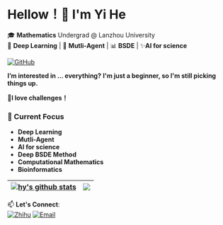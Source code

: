 # Hellow！👋 I'm Yi He

🎓 **Mathematics** Undergrad @ Lanzhou University   
🌱 **Deep Learning** | 🤖 **Mutli-Agent** | 📊 **BSDE** | ✨**AI for science**

[![GitHub](https://img.shields.io/badge/Follow%20Me-%23181717?style=flat&logo=github)](https://github.com/hy-0003)


 **I’m interested in ... everything?** **I'm just a beginner, so I'm still picking things up.**

 **🚀I love challenges！**
### 🔭 Current Focus
- **Deep Learning**
- **Mutli-Agent**
- **AI for science**
- **Deep BSDE Method**
- **Computational Mathematics**
- **Bioinformatics**


<!---
hy-0003/hy-0003 is a ✨ special ✨ repository because its `README.md` (this file) appears on your GitHub profile.
You can click the Preview link to take a look at your changes.
--->

| <a href="https://github.com/hy-0003/github-readme-stats"><img align="center" src="https://hy-github-readme-stats.vercel.app/api?username=hy-0003&show_icons=true&include_all_commits=true&theme=buefy&hide_border=true&cache_seconds=10&random=123" alt="hy's github stats" /></a> | <a href="https://github.com/hy-0003/github-readme-stats"><img align="center" src="https://hy-github-readme-stats.vercel.app/api/top-langs/?username=hy-0003&layout=donut&theme=buefy&hide_border=true&cache_seconds=10&random=123" /></a> |
| ------------- | ------------- |


📫 **Let's Connect**:  
[![Zhihu](https://img.shields.io/badge/Zhihu-%230066FF?style=flat&logo=zhihu)](https://www.zhihu.com/people/--61-27-45-38)
[![Email](https://img.shields.io/badge/Email-heyi2023@lzu.edu.cn-%23007ec6?style=flat&logo=gmail)](mailto:heyi2023@lzu.edu.cn)

